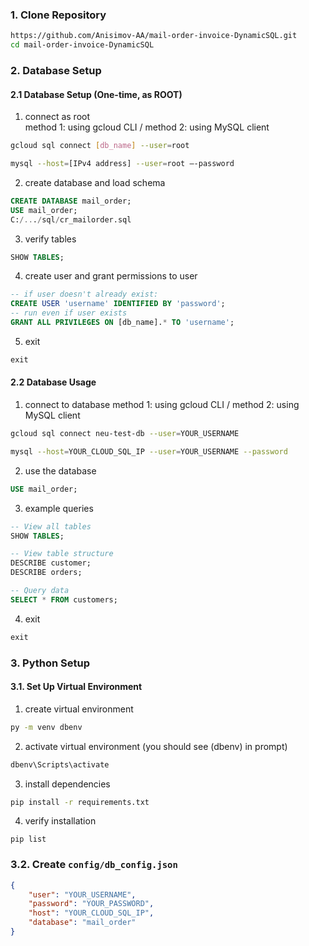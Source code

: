 ### 1. Clone Repository

```bash
https://github.com/Anisimov-AA/mail-order-invoice-DynamicSQL.git
cd mail-order-invoice-DynamicSQL
```

### 2. Database Setup

#### 2.1 Database Setup (One-time, as ROOT)

1. connect as root   
method 1: using gcloud CLI / method 2: using MySQL client
```bash
gcloud sql connect [db_name] --user=root
```
```bash
mysql --host=[IPv4 address] --user=root –-password
```
   
2. create database and load schema
```sql
CREATE DATABASE mail_order;
USE mail_order;
C:/.../sql/cr_mailorder.sql
```
   
3. verify tables
```sql
SHOW TABLES;
```

4. create user and grant permissions to user
```sql
-- if user doesn't already exist:
CREATE USER 'username' IDENTIFIED BY 'password';
-- run even if user exists
GRANT ALL PRIVILEGES ON [db_name].* TO 'username';
```
   
5. exit
```sql
exit
```

#### 2.2 Database Usage

1. connect to database
method 1: using gcloud CLI / method 2: using MySQL client
```bash
gcloud sql connect neu-test-db --user=YOUR_USERNAME
```
```bash
mysql --host=YOUR_CLOUD_SQL_IP --user=YOUR_USERNAME --password
```
   
2. use the database
```sql
USE mail_order;
```
   
3. example queries
```sql
-- View all tables
SHOW TABLES;

-- View table structure
DESCRIBE customer;
DESCRIBE orders;

-- Query data
SELECT * FROM customers;
```

4. exit
```sql
exit
```

### 3. Python Setup

#### 3.1. Set Up Virtual Environment

1. create virtual environment
```bash
py -m venv dbenv
```
   
2. activate virtual environment (you should see (dbenv) in prompt)
```bash
dbenv\Scripts\activate
```
   
3. install dependencies
```bash 
pip install -r requirements.txt
```
    
4. verify installation
```
pip list
```

### 3.2. Create `config/db_config.json`

```json
{
    "user": "YOUR_USERNAME",
    "password": "YOUR_PASSWORD",
    "host": "YOUR_CLOUD_SQL_IP",
    "database": "mail_order"
}
```
